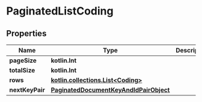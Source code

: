 
# PaginatedListCoding

## Properties
Name | Type | Description | Notes
------------ | ------------- | ------------- | -------------
**pageSize** | **kotlin.Int** |  | 
**totalSize** | **kotlin.Int** |  | 
**rows** | [**kotlin.collections.List&lt;Coding&gt;**](Coding.md) |  | 
**nextKeyPair** | [**PaginatedDocumentKeyAndIdPairObject**](PaginatedDocumentKeyAndIdPairObject.md) |  |  [optional]



